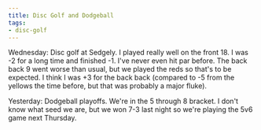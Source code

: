 ```yaml
---
title: Disc Golf and Dodgeball
tags:
- disc-golf
---
```


Wednesday: Disc golf at Sedgely. I played really well on the front 18. I was -2 for a long time and finished -1. I've never even hit par before. The back back 9 went worse than usual, but we played the reds so that's to be expected. I think I was +3 for the back back (compared to -5 from the yellows the time before, but that was probably a major fluke).

Yesterday: Dodgeball playoffs. We're in the 5 through 8 bracket. I don't know what seed we are, but we won 7-3 last night so we're playing the 5v6 game next Thursday.

